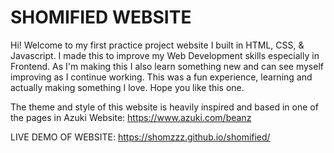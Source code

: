 # SHOMIFIED WEBSITE

Hi! Welcome to my first practice project website I built in HTML, CSS, & Javascript. I made this to improve my Web Development skills especially in Frontend. As I'm making this I also learn something new and can see myself improving as I continue working. This was a fun experience, learning and actually making something I love. Hope you like this one.

The theme and style of this website is heavily inspired and based in one of the pages in Azuki Website: https://www.azuki.com/beanz

LIVE DEMO OF WEBSITE:
https://shomzzz.github.io/shomified/
